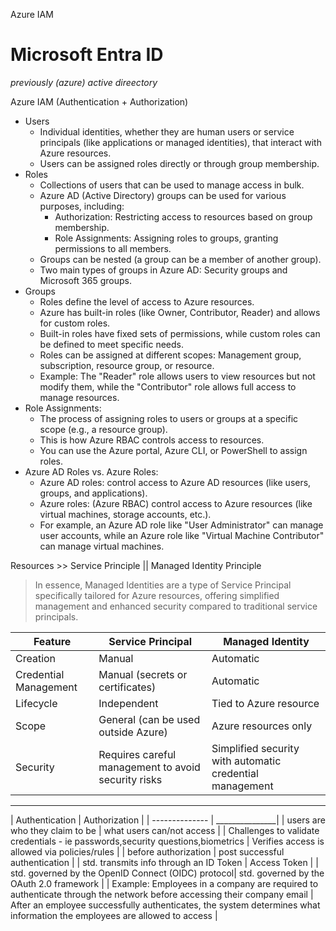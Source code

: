 Azure IAM
### 
 # Microsoft Entra ID
_previously (azure) active direectory_

Azure IAM (Authentication + Authorization) 
* Users
    * Individual identities, whether they are human users or service principals (like applications or managed identities), that interact with Azure resources.
    * Users can be assigned roles directly or through group membership.
* Roles 
    * Collections of users that can be used to manage access in bulk. 
    * Azure AD (Active Directory) groups can be used for various purposes, including:
        *  Authorization: Restricting access to resources based on group membership. 
        * Role Assignments: Assigning roles to groups, granting permissions to all members. 
    * Groups can be nested (a group can be a member of another group). 
    * Two main types of groups in Azure AD: Security groups and Microsoft 365 groups. 
* Groups
    * Roles define the level of access to Azure resources. 
    * Azure has built-in roles (like Owner, Contributor, Reader) and allows for custom roles. 
    * Built-in roles have fixed sets of permissions, while custom roles can be defined to meet specific needs. 
    * Roles can be assigned at different scopes: Management group, subscription, resource group, or resource. 
    *  Example: The "Reader" role allows users to view resources but not modify them, while the "Contributor" role allows full access to manage resources. 
*  Role Assignments:
    *  The process of assigning roles to users or groups at a specific scope (e.g., a resource group). 
    *  This is how Azure RBAC controls access to resources. 
    *  You can use the Azure portal, Azure CLI, or PowerShell to assign roles. 
* Azure AD Roles vs. Azure Roles:
    *  Azure AD roles: control access to Azure AD resources (like users, groups, and applications). 
    *  Azure roles: (Azure RBAC) control access to Azure resources (like virtual machines, storage accounts, etc.). 
    *  For example, an Azure AD role like "User Administrator" can manage user accounts, while an Azure role like "Virtual Machine Contributor" can manage virtual machines. 

Resources >> Service Principle || Managed Identity Principle
> In essence, Managed Identities are a type of Service Principal specifically tailored for Azure resources, offering simplified management and enhanced security compared to traditional service principals. 

| Feature|  Service Principal| Managed Identity|
| ---- | ------| -------|
|Creation | Manual| Automatic |
| Credential Management | Manual (secrets or certificates)  | Automatic |
| Lifecycle| Independent | Tied to Azure resource| 
| Scope |General (can be used outside Azure) | Azure resources only |
| Security | Requires careful management to avoid security risks | Simplified security with automatic credential management| 

_________________

| Authentication |	Authorization |
| -------------- | _______________|
| users are who they claim to be |	what users can/not access |
| Challenges to validate credentials - ie passwords,security questions,biometrics |	Verifies access is allowed via policies/rules |
| before authorization	 | post successful authentication |
| std. transmits info through an ID Token | Access Token |
| std. governed by the OpenID Connect (OIDC) protocol| std. governed by the OAuth 2.0 framework |
| Example: Employees in a company are required to authenticate through the network before accessing their company email	| After an employee successfully authenticates, the system determines what information the employees are allowed to access |
